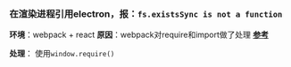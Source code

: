 ### 在渲染进程引用electron，报：`fs.existsSync is not a function`
**环境**：webpack + react
**原因**：webpack对require和import做了处理
[**参考**](https://stackoverflow.com/questions/43966353/electron-angular-fs-existssync-is-not-a-function)

**处理**：
使用`window.require()`
